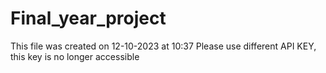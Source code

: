 # Final_year_project
This file was created on 12-10-2023 at 10:37
Please use different API KEY, this key is no longer accessible
